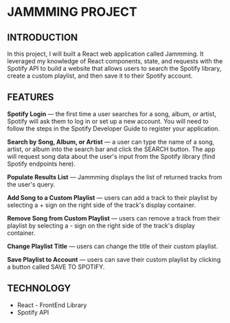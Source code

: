 # JAMMMING PROJECT

## INTRODUCTION

In this project, I will built a React web application called Jammming. It leveraged my knowledge of React components, state, and requests with the Spotify API to build a website that allows users to search the Spotify library, create a custom playlist, and then save it to their Spotify account.

## FEATURES

**Spotify Login** — the first time a user searches for a song, album, or artist, Spotify will ask them to log in or set up a new account. You will need to follow the steps in the Spotify Developer Guide to register your application.

**Search by Song, Album, or Artist** — a user can type the name of a song, artist, or album into the search bar and click the SEARCH button. The app will request song data about the user's input from the Spotify library (find Spotify endpoints here).

**Populate Results List** — Jammming displays the list of returned tracks from the user's query.

**Add Song to a Custom Playlist** — users can add a track to their playlist by selecting a + sign on the right side of the track's display container.

**Remove Song from Custom Playlist** — users can remove a track from their playlist by selecting a - sign on the right side of the track's display container.

**Change Playlist Title** — users can change the title of their custom playlist.

**Save Playlist to Account** — users can save their custom playlist by clicking a button called SAVE TO SPOTIFY.

## TECHNOLOGY

* React - FrontEnd Library
* Spotify API
